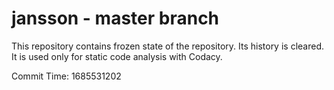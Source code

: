 # jansson - master branch

This repository contains frozen state of the repository.
Its history is cleared. It is used only for static code
analysis with Codacy.

Commit Time: 1685531202